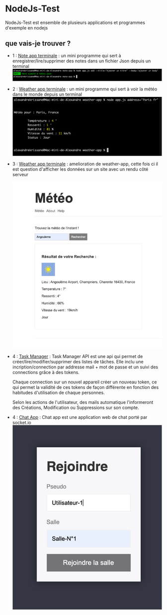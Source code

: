 # NodeJs-Test

NodeJs-Test est ensemble de plusieurs applications et programmes d'exemple en nodejs

## que vais-je trouver ?

- 1 : [Note app terminale](https://github.com/Cassandra-White/NodeJs-Test/tree/main/note-app) :
      un mini programme qui sert à enregistrer/lire/supprimer des notes dans un fichier Json depuis un terminal
      ![ajouter](https://github.com/Cassandra-White/NodeJs-Test/blob/main/note-app/add.png?raw=true)
      
- 2 : [Weather app terminale](https://github.com/Cassandra-White/NodeJs-Test/tree/main/weather-app) :
      un mini programme qui sert à voir la météo dans le monde depuis un terminal
      ![Météo](https://github.com/Cassandra-White/NodeJs-Test/blob/main/weather-app/screenWeatherApp.png?raw=true) 
      
- 3 : [Weather app terminale](https://github.com/Cassandra-White/NodeJs-Test/tree/main/weather-app-server) :
      amelioration de weather-app, cette fois ci il est question d'afficher les données sur un site avec un rendu côté serveur 
      
     ![Météo](https://github.com/Cassandra-White/NodeJs-Test/blob/main/weather-app-server/screenMe%CC%81te%CC%81oApp.png?raw=true) 

- 4 : [Task Manager](https://github.com/Cassandra-White/NodeJs-Test/tree/main/task-manage) :
      Task Manager API est une api qui permet de créer/lire/modifier/supprimer des listes de tâches. Elle inclu une incription/connection par addresse mail + mot de       passe et un suivi des connections grâce à des tokens.

     Chaque connection sur un nouvel appareil créer un nouveau token, ce qui permet la validité de ces tokens de façon différente en fonction des habitudes    d'utilisation de chaque personnes.

     Selon les actions de l'utilisateur, des mails automatique l'informeront des Créations, Modification ou Suppressions sur son compte.

- 4 : [Chat App](https://github.com/Cassandra-White/NodeJs-Test/tree/main/chat-app) :
      Chat app est une application web de chat porté par socket.io
      ![chat](https://github.com/Cassandra-White/NodeJs-Test/blob/main/chat-app/hub.png?raw=true)
      
